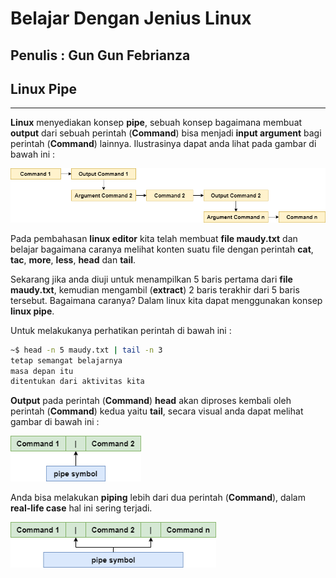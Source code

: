 # Belajar Dengan Jenius Linux

## Penulis : Gun Gun Febrianza

## Linux Pipe

---------------------

**Linux** menyediakan konsep **pipe**, sebuah konsep bagaimana membuat **output** dari sebuah perintah (**Command**) bisa menjadi **input argument** bagi perintah (**Command**) lainnya. Ilustrasinya dapat anda lihat pada gambar di bawah ini : 

<img src="../assets/Pipe.png" style="zoom:97%;" />

Pada pembahasan **linux editor** kita telah membuat **file maudy.txt** dan belajar bagaimana caranya melihat konten suatu file dengan perintah **cat**, **tac**, **more**, **less**, **head** dan **tail**.

Sekarang jika anda diuji untuk menampilkan 5 baris pertama dari **file maudy.txt**, kemudian mengambil (**extract**) 2 baris terakhir dari 5 baris tersebut. Bagaimana caranya? Dalam linux kita dapat menggunakan konsep **linux pipe**.

Untuk melakukanya perhatikan perintah di bawah ini :

```bash
~$ head -n 5 maudy.txt | tail -n 3
tetap semangat belajarnya
masa depan itu
ditentukan dari aktivitas kita

```

**Output** pada perintah (**Command**) **head** akan diproses kembali oleh perintah (**Command**) kedua yaitu **tail**, secara visual anda dapat melihat gambar di bawah ini :

<img src="../assets/Pipe1.png" style="zoom:80%;" />

Anda bisa melakukan **piping** lebih dari dua perintah (**Command**), dalam **real-life case** hal ini sering terjadi.

<img src="../assets/Pipe2.png" style="zoom:80%;" />


